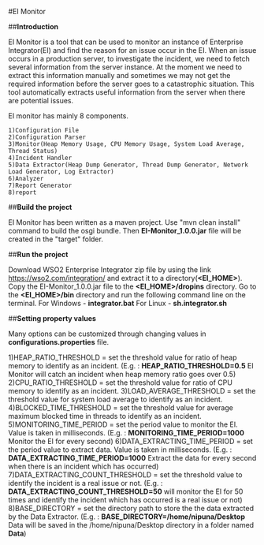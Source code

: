 #EI Monitor

##**Introduction**

EI Monitor is a tool that can be used to monitor an instance of Enterprise Integrator(EI) and find the reason for an 
issue occur in the EI.
When an issue occurs in a production server, to investigate the incident, we need to fetch several information from the 
server instance. 
At the moment we need to extract this information manually and sometimes we may not get the required information before 
the server goes to a catastrophic situation. 
This tool automatically extracts useful information from the server when there are potential issues. 

EI monitor has mainly 8 components.

    1)Configuration File
    2)Configuration Parser
    3)Monitor(Heap Memory Usage, CPU Memory Usage, System Load Average, Thread Status)
    4)Incident Handler
    5)Data Extractor(Heap Dump Generator, Thread Dump Generator, Network Load Generator, Log Extractor)
    6)Analyzer
    7)Report Generator
    8)report

##**Build the project**

EI Monitor has been written as a maven project. Use "mvn clean install" command to build the osgi bundle. 
Then **EI-Monitor_1.0.0.jar** file will be created in the "target" folder.

##**Run the project**

Download WSO2 Enterprise Integrator zip file by using the link https://wso2.com/integration/ and extract it to a 
directory(**<EI_HOME>**).
Copy the EI-Monitor_1.0.0.jar file to the **<EI_HOME>/dropins** directory.
Go to the **<EI_HOME>/bin** directory and run the following command line on the terminal.
    For Windows - **integrator.bat**
    For Linux - **sh.integrator.sh**
    
##**Setting property values**

Many options can be customized through changing values in **configurations.properties** file.
    
1)HEAP_RATIO_THRESHOLD = set the threshold value for ratio of heap memory to identify as an incident.
(E.g. : **HEAP_RATIO_THRESHOLD=0.5** EI Monitor will catch an incident when heap memory ratio goes over 0.5)
2)CPU_RATIO_THRESHOLD = set the threshold value for ratio of CPU memory to identify as an incident.
3)LOAD_AVERAGE_THRESHOLD = set the threshold value for system load average to identify as an incident.
4)BLOCKED_TIME_THRESHOLD = set the threshold value for average maximum blocked time in threads to identify as an 
incident.
5)MONITORING_TIME_PERIOD = set the period value to monitor the EI. Value is taken in milliseconds.
(E.g. : **MONITORING_TIME_PERIOD=1000** Monitor the EI for every second)
6)DATA_EXTRACTING_TIME_PERIOD = set the period value to extract data. Value is taken in milliseconds.
(E.g. : **DATA_EXTRACTING_TIME_PERIOD=1000** Extract the data for every second when there is an incident which has 
occurred)
7)DATA_EXTRACTING_COUNT_THRESHOLD = set the threshold value to identify the incident is a real issue or not.
(E.g. : **DATA_EXTRACTING_COUNT_THRESHOLD=50** will monitor the EI for 50 times and identify the incident which has 
occurred is a real issue or not)
8)BASE_DIRECTORY = set the directory path to store the the data extracted by the Data Extractor.
(E.g. : **BASE_DIRECTORY=/home/nipuna/Desktop** Data will be saved in the /home/nipuna/Desktop directory in a folder 
named **Data**)
